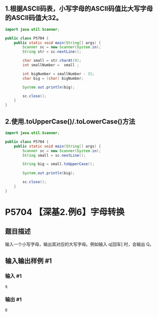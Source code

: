 ## 1.根据ASCII码表，小写字母的ASCII码值比大写字母的ASCII码值大32。

```java
import java.util.Scanner;

public class P5704 {
    public static void main(String[] args) {
        Scanner sc = new Scanner(System.in);
        String str = sc.nextLine();

        char small = str.charAt(0);
        int smallNumber =  small ;

        int bigNumber = smallNumber - 32;
        char big = (char) bigNumber;

        System.out.println(big);

        sc.close();
    }
}
```

## 2.使用.toUpperCase()/.toLowerCase()方法

```java
import java.util.Scanner;

public class P5704 {
    public static void main(String[] args) {
        Scanner sc = new Scanner(System.in);
        String small = sc.nextLine();

        String big = small.toUpperCase();
        
        System.out.println(big);

        sc.close();
    }
}
```


# P5704 【深基2.例6】字母转换

## 题目描述

输入一个小写字母，输出其对应的大写字母。例如输入 q[回车] 时，会输出 Q。


## 输入输出样例 #1

### 输入 #1

```
q
```

### 输出 #1

```
Q
```